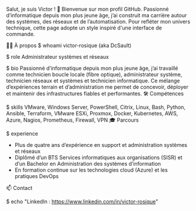 Salut, je suis Victor ! 👋
Bienvenue sur mon profil GitHub. Passionné d’informatique depuis mon plus jeune âge, j’ai construit ma carrière autour des systèmes, des réseaux et de l’automatisation. Pour refléter mon univers technique, cette page adopte un style inspiré d'une interface de commande.

🧑‍💻 À propos
$ whoami
victor-rosique (aka DcSault)

$ role
Administrateur systèmes et réseaux

$ bio
Passionné d’informatique depuis mon plus jeune âge, j’ai travaillé comme technicien boucle locale (fibre optique), administrateur système, technicien réseaux et systèmes et technicien informatique. Ce mélange d’expériences terrain et d’administration me permet de concevoir, déployer et maintenir des infrastructures fiables et performantes.
🛠️ Compétences

$ skills
VMware, Windows Server, PowerShell, Citrix, Linux, Bash, Python, Ansible, Terraform, VMware ESXi, Proxmox, Docker, Kubernetes, AWS, Azure, Nagios, Prometheus, Firewall, VPN
🎓 Parcours

$ experience
- Plus de quatre ans d’expérience en support et administration systèmes et réseaux
- Diplômé d’un BTS Services informatiques aux organisations (SISR) et d’un Bachelor en Administration des systèmes d’information
- En formation continue sur les technologies cloud (Azure) et les pratiques DevOps

📫 Contact

$ echo "LinkedIn : https://www.linkedin.com/in/victor-rosique"
